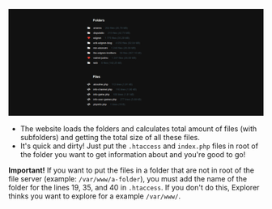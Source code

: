 ![Preview](preview.png)

- The website loads the folders and calculates total amount of files (with subfolders) and getting the total size of all these files.
- It's quick and dirty! Just put the `.htaccess` and `index.php` files in root of the folder you want to get information about and you're good to go!

**Important!**
If you want to put the files in a folder that are not in root of the file server (example: `/var/www/a-folder`), you must add the name of the folder for the lines 19, 35, and 40 in `.htaccess`. If you don't do this, Explorer thinks you want to explore for a example `/var/www/`.
